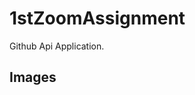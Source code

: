 # 1stZoomAssignment
Github Api Application.

## Images
[](https://github.com/RooP-Kumar/1stZoomAssignment/blob/main/images/1.jpg)
